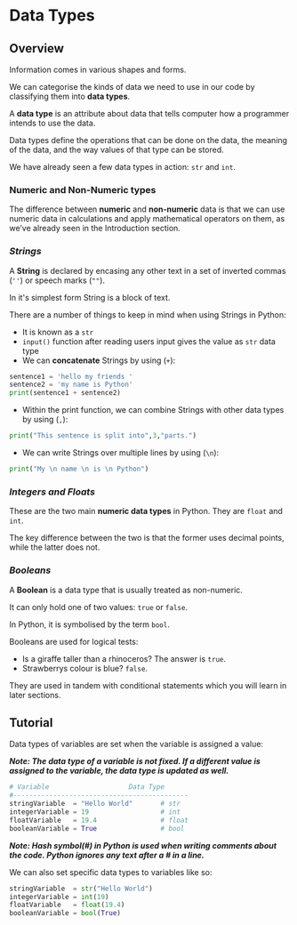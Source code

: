 # Data Types

## Overview
Information comes in various shapes and forms. 

We can categorise the kinds of data we need to use in our code by classifying them into **data types**.

A **data type** is an attribute about data that tells computer how a programmer intends to use the data.

Data types define the operations that can be done on the data, the meaning of the data, and the way values of that type can be stored.

We have already seen a few data types in action: `str` and `int`.

### Numeric and Non-Numeric types
The difference between **numeric** and **non-numeric** data is that we can use numeric data in calculations and apply mathematical operators on them, as we’ve already seen in the Introduction section.

### ***Strings***
A **String** is declared by encasing any other text in a set of inverted commas (`''`) or speech marks (`""`).

In it's simplest form String is a block of text.

There are a number of things to keep in mind when using Strings in Python:

- It is known as a `str`
- `input()` function after reading users input gives the value as `str` data type
- We can **concatenate** Strings by using (`+`):
```python
sentence1 = 'hello my friends '
sentence2 = 'my name is Python'
print(sentence1 + sentence2)
```

- Within the print function, we can combine Strings with other data types by using (`,`):
```python
print("This sentence is split into",3,"parts.")
```

- We can write Strings over multiple lines by using (`\n`):
```python
print("My \n name \n is \n Python")
```

### ***Integers and Floats***
These are the two main **numeric data types** in Python. They are `float` and `int`.

The key difference between the two is that the former uses decimal points, while the latter does not.

### ***Booleans***
A **Boolean** is a data type that is usually treated as non-numeric. 

It can only hold one of two values: `true` or `false`. 

In Python, it is symbolised by the term `bool`.

Booleans are used for logical tests:

- Is a giraffe taller than a rhinoceros? The answer is `true`.
- Strawberrys colour is blue? `false`.

They are used in tandem with conditional statements which you will learn in later sections.

## Tutorial

Data types of variables are set when the variable is assigned a value:

***Note: The data type of a variable is not fixed. If a different value is assigned to the variable, the data type is updated as well.***

```Python
# Variable                    Data Type
#--------------------------------------------
stringVariable  = "Hello World"       # str
integerVariable = 19                  # int
floatVariable   = 19.4                # float
booleanVariable = True                # bool
```
***Note: Hash symbol(#) in Python is used when writing comments about the code. Python ignores any text after a # in a line.***

We can also set specific data types to variables like so:

```Python
stringVariable  = str("Hello World")
integerVariable = int(19)
floatVariable   = float(19.4)
booleanVariable = bool(True)
```
